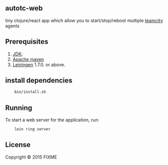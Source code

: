## autotc-web

tiny clojure/react app which allow you to start/stop/reboot multiple [teamcity](https://www.jetbrains.com/teamcity/) agents

## Prerequisites

1. [JDK][1];
2. [Apache maven][2]
3. [Leiningen][3] 1.7.0. or above.

[1]: http://www.oracle.com/technetwork/java/javase/downloads/index.htmla
[2]: http://maven.apache.org
[3]: https://github.com/technomancy/leiningen

## install dependencies

```bash
    bin/install.sh
```

## Running

To start a web server for the application, run:

```bash
    lein ring server
```


## License

Copyright © 2015 FIXME
